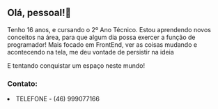 ## Olá, pessoal!👋 
Tenho 16 anos, e cursando o 2º Ano Técnico.
Estou aprendendo novos conceitos na área, para que algum dia possa exercer a função de programador!
Mais focado em FrontEnd, ver as coisas mudando e acontecendo na tela, me deu vontade de persistir na ideia

E tentando conquistar um espaço neste mundo!

### Contato:

<li> TELEFONE - (46) 999077166 </li>

